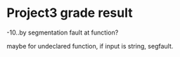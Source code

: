 # Project3 grade result

-10..by segmentation fault at function?

maybe for undeclared function, if input is string, segfault.

